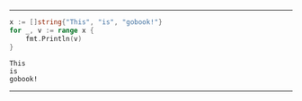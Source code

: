 
---
```go
x := []string{"This", "is", "gobook!"}
for _, v := range x {
	fmt.Println(v)
}
```
```output
This
is
gobook!
```
---
